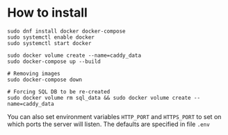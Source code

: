 # How to install


	sudo dnf install docker docker-compose
	sudo systemctl enable docker
	sudo systemctl start docker

	sudo docker volume create --name=caddy_data
	sudo docker-compose up --build

	# Removing images
	sudo docker-compose down

	# Forcing SQL DB to be re-created
	sudo docker volume rm sql_data && sudo docker volume create --name=caddy_data

You can also set environment variables `HTTP_PORT` and `HTTPS_PORT`
to set on which ports the server will listen. The defaults are specified in file `.env`
